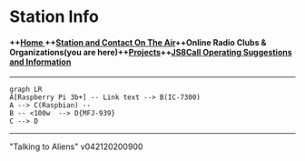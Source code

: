 

# Station Info

#### ++[Home ](index.md) ++[Station and Contact On The Air](ontheair.md)++Online Radio Clubs & Organizations(you are here)++[Projects](projects.md)++[JS8Call Operating Suggestions and Information](js8opsuggestions.md)
---
```mermaid
graph LR
A[Raspberry Pi 3b+] -- Link text --> B(IC-7300)
A --> C(Raspbian) --
B -- <100w  --> D{MFJ-939}
C --> D
```
---
  "Talking to Aliens" v042120200900
<!--stackedit_data:
eyJoaXN0b3J5IjpbMTY0NzE5NDU5NywtOTEzNDkxMzcwXX0=
-->